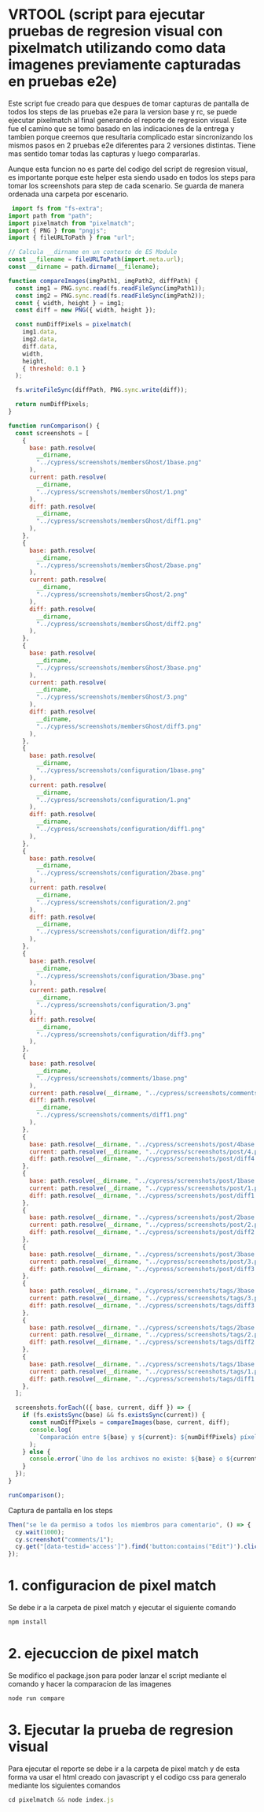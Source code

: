 # VRTOOL (script para ejecutar pruebas de regresion visual con pixelmatch utilizando como data imagenes previamente capturadas en pruebas e2e)

Este script fue creado para que despues de tomar capturas de pantalla de todos los steps de las pruebas
e2e para la version base y rc, se puede ejecutar pixelmatch al final generando el reporte de regresion visual.
Este fue el camino que se tomo basado en las indicaciones de la entrega y tambien porque creemos que resultaria
complicado estar sincronizando los mismos pasos en 2 pruebas e2e diferentes para 2 versiones distintas. Tiene
mas sentido tomar todas las capturas y luego compararlas.

Aunque esta funcion no es parte del codigo del script de regresion visual, es importante porque este helper esta
siendo usado en todos los steps para tomar los screenshots para step de cada scenario. Se guarda de manera ordenada
una carpeta por escenario.
```javascript
 import fs from "fs-extra";
import path from "path";
import pixelmatch from "pixelmatch";
import { PNG } from "pngjs";
import { fileURLToPath } from "url";

// Calcula __dirname en un contexto de ES Module
const __filename = fileURLToPath(import.meta.url);
const __dirname = path.dirname(__filename);

function compareImages(imgPath1, imgPath2, diffPath) {
  const img1 = PNG.sync.read(fs.readFileSync(imgPath1));
  const img2 = PNG.sync.read(fs.readFileSync(imgPath2));
  const { width, height } = img1;
  const diff = new PNG({ width, height });

  const numDiffPixels = pixelmatch(
    img1.data,
    img2.data,
    diff.data,
    width,
    height,
    { threshold: 0.1 }
  );

  fs.writeFileSync(diffPath, PNG.sync.write(diff));

  return numDiffPixels;
}

function runComparison() {
  const screenshots = [
    {
      base: path.resolve(
        __dirname,
        "../cypress/screenshots/membersGhost/1base.png"
      ),
      current: path.resolve(
        __dirname,
        "../cypress/screenshots/membersGhost/1.png"
      ),
      diff: path.resolve(
        __dirname,
        "../cypress/screenshots/membersGhost/diff1.png"
      ),
    },
    {
      base: path.resolve(
        __dirname,
        "../cypress/screenshots/membersGhost/2base.png"
      ),
      current: path.resolve(
        __dirname,
        "../cypress/screenshots/membersGhost/2.png"
      ),
      diff: path.resolve(
        __dirname,
        "../cypress/screenshots/membersGhost/diff2.png"
      ),
    },
    {
      base: path.resolve(
        __dirname,
        "../cypress/screenshots/membersGhost/3base.png"
      ),
      current: path.resolve(
        __dirname,
        "../cypress/screenshots/membersGhost/3.png"
      ),
      diff: path.resolve(
        __dirname,
        "../cypress/screenshots/membersGhost/diff3.png"
      ),
    },
    {
      base: path.resolve(
        __dirname,
        "../cypress/screenshots/configuration/1base.png"
      ),
      current: path.resolve(
        __dirname,
        "../cypress/screenshots/configuration/1.png"
      ),
      diff: path.resolve(
        __dirname,
        "../cypress/screenshots/configuration/diff1.png"
      ),
    },
    {
      base: path.resolve(
        __dirname,
        "../cypress/screenshots/configuration/2base.png"
      ),
      current: path.resolve(
        __dirname,
        "../cypress/screenshots/configuration/2.png"
      ),
      diff: path.resolve(
        __dirname,
        "../cypress/screenshots/configuration/diff2.png"
      ),
    },
    {
      base: path.resolve(
        __dirname,
        "../cypress/screenshots/configuration/3base.png"
      ),
      current: path.resolve(
        __dirname,
        "../cypress/screenshots/configuration/3.png"
      ),
      diff: path.resolve(
        __dirname,
        "../cypress/screenshots/configuration/diff3.png"
      ),
    },
    {
      base: path.resolve(
        __dirname,
        "../cypress/screenshots/comments/1base.png"
      ),
      current: path.resolve(__dirname, "../cypress/screenshots/comments/1.png"),
      diff: path.resolve(
        __dirname,
        "../cypress/screenshots/comments/diff1.png"
      ),
    },
    {
      base: path.resolve(__dirname, "../cypress/screenshots/post/4base.png"),
      current: path.resolve(__dirname, "../cypress/screenshots/post/4.png"),
      diff: path.resolve(__dirname, "../cypress/screenshots/post/diff4.png"),
    },
    {
      base: path.resolve(__dirname, "../cypress/screenshots/post/1base.png"),
      current: path.resolve(__dirname, "../cypress/screenshots/post/1.png"),
      diff: path.resolve(__dirname, "../cypress/screenshots/post/diff1.png"),
    },
    {
      base: path.resolve(__dirname, "../cypress/screenshots/post/2base.png"),
      current: path.resolve(__dirname, "../cypress/screenshots/post/2.png"),
      diff: path.resolve(__dirname, "../cypress/screenshots/post/diff2.png"),
    },
    {
      base: path.resolve(__dirname, "../cypress/screenshots/post/3base.png"),
      current: path.resolve(__dirname, "../cypress/screenshots/post/3.png"),
      diff: path.resolve(__dirname, "../cypress/screenshots/post/diff3.png"),
    },
    {
      base: path.resolve(__dirname, "../cypress/screenshots/tags/3base.png"),
      current: path.resolve(__dirname, "../cypress/screenshots/tags/3.png"),
      diff: path.resolve(__dirname, "../cypress/screenshots/tags/diff3.png"),
    },
    {
      base: path.resolve(__dirname, "../cypress/screenshots/tags/2base.png"),
      current: path.resolve(__dirname, "../cypress/screenshots/tags/2.png"),
      diff: path.resolve(__dirname, "../cypress/screenshots/tags/diff2.png"),
    },
    {
      base: path.resolve(__dirname, "../cypress/screenshots/tags/1base.png"),
      current: path.resolve(__dirname, "../cypress/screenshots/tags/1.png"),
      diff: path.resolve(__dirname, "../cypress/screenshots/tags/diff1.png"),
    },
  ];

  screenshots.forEach(({ base, current, diff }) => {
    if (fs.existsSync(base) && fs.existsSync(current)) {
      const numDiffPixels = compareImages(base, current, diff);
      console.log(
        `Comparación entre ${base} y ${current}: ${numDiffPixels} píxeles diferentes`
      );
    } else {
      console.error(`Uno de los archivos no existe: ${base} o ${current}`);
    }
  });
}

runComparison();
```

Captura de pantalla en los steps
```javascript
Then("se le da permiso a todos los miembros para comentario", () => {
  cy.wait(1000);
  cy.screenshot("comments/1");
  cy.get("[data-testid='access']").find('button:contains("Edit")').click();
});
```
# 1. configuracion de pixel match
Se debe ir a la carpeta de pixel match y ejecutar el siguiente comando
```bash
npm install
```
# 2. ejecuccion de pixel match

Se modifico el package.json para poder lanzar el script mediante el comando y hacer la comparacion de las imagenes
```bash
node run compare
```


# 3. Ejecutar la prueba de regresion visual
Para ejecutar el reporte se debe ir a la carpeta de pixel match y de esta forma va usar el html creado con javascript y el codigo css para generalo mediante los siguientes comandos
```javascript
cd pixelmatch && node index.js
```
